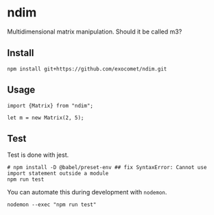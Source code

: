 # ndim
Multidimensional matrix manipulation. Should it be called m3?


## Install

```
npm install git+https://github.com/exocomet/ndim.git
```

## Usage

```
import {Matrix} from "ndim";

let m = new Matrix(2, 5);
```

## Test

Test is done with jest.

```
# npm install -D @babel/preset-env ## fix SyntaxError: Cannot use import statement outside a module
npm run test
```

You can automate this during development with `nodemon`.

```
nodemon --exec "npm run test"
```
